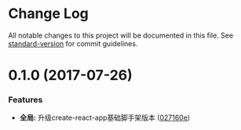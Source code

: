 # Change Log

All notable changes to this project will be documented in this file. See [standard-version](https://github.com/conventional-changelog/standard-version) for commit guidelines.

<a name="0.1.0"></a>
# 0.1.0 (2017-07-26)


### Features

* **全局:** 升级create-react-app基础脚手架版本 ([027160e](http://git.cd.romens.cn/romens-cn/boilerplate/commits/027160e))
